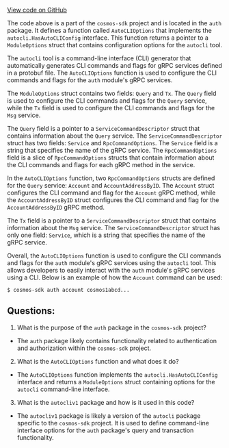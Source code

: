 [View code on GitHub](https://github.com/cosmos/cosmos-sdk/blob/main/x/auth/autocli.go)

The code above is a part of the `cosmos-sdk` project and is located in the `auth` package. It defines a function called `AutoCLIOptions` that implements the `autocli.HasAutoCLIConfig` interface. This function returns a pointer to a `ModuleOptions` struct that contains configuration options for the `autocli` tool.

The `autocli` tool is a command-line interface (CLI) generator that automatically generates CLI commands and flags for gRPC services defined in a protobuf file. The `AutoCLIOptions` function is used to configure the CLI commands and flags for the `auth` module's gRPC services.

The `ModuleOptions` struct contains two fields: `Query` and `Tx`. The `Query` field is used to configure the CLI commands and flags for the `Query` service, while the `Tx` field is used to configure the CLI commands and flags for the `Msg` service.

The `Query` field is a pointer to a `ServiceCommandDescriptor` struct that contains information about the `Query` service. The `ServiceCommandDescriptor` struct has two fields: `Service` and `RpcCommandOptions`. The `Service` field is a string that specifies the name of the gRPC service. The `RpcCommandOptions` field is a slice of `RpcCommandOptions` structs that contain information about the CLI commands and flags for each gRPC method in the service.

In the `AutoCLIOptions` function, two `RpcCommandOptions` structs are defined for the `Query` service: `Account` and `AccountAddressByID`. The `Account` struct configures the CLI command and flag for the `Account` gRPC method, while the `AccountAddressByID` struct configures the CLI command and flag for the `AccountAddressByID` gRPC method.

The `Tx` field is a pointer to a `ServiceCommandDescriptor` struct that contains information about the `Msg` service. The `ServiceCommandDescriptor` struct has only one field: `Service`, which is a string that specifies the name of the gRPC service.

Overall, the `AutoCLIOptions` function is used to configure the CLI commands and flags for the `auth` module's gRPC services using the `autocli` tool. This allows developers to easily interact with the `auth` module's gRPC services using a CLI. Below is an example of how the `Account` command can be used:

```
$ cosmos-sdk auth account cosmos1abcd...
```
## Questions: 
 1. What is the purpose of the `auth` package in the `cosmos-sdk` project?
- The `auth` package likely contains functionality related to authentication and authorization within the `cosmos-sdk` project.

2. What is the `AutoCLIOptions` function and what does it do?
- The `AutoCLIOptions` function implements the `autocli.HasAutoCLIConfig` interface and returns a `ModuleOptions` struct containing options for the `autocli` command-line interface.

3. What is the `autocliv1` package and how is it used in this code?
- The `autocliv1` package is likely a version of the `autocli` package specific to the `cosmos-sdk` project. It is used to define command-line interface options for the `auth` package's query and transaction functionality.